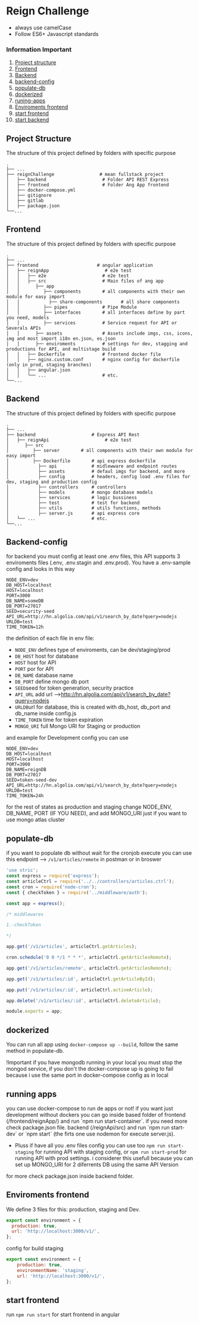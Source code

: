 # Reign Challenge

+ always use camelCase
+ Follow ES6+ Javascript standards

### Information Important

1. [Project structure](#projectstructure)
2. [Frontend](#frontend)
3. [Backend](#backend)
4. [backend-config](#backend-config)
5. [populate-db](#populate-db)
6. [dockerized](#dockerized)
7. [runing-apps](#runing-apps)
8. [Enviroments frontend](#enviroments)
9. [start frontend](#startfront)
10. [start backend](#startback)


## Project Structure
<a name="projectstructure"/>

The structure of this project defined by folders with specific purpose

```
.
├── ...
├── reignChallenge                 # mean fullstack project
│   ├── backend                     # Folder API REST Express
│   ├── frontned                    # Folder Ang App frontend
│   ├── docker-compose.yml 
│   ├── gitignore
│   ├── gitlab
│   ├── package.json
└──...
```

## Frontend
<a name="frontend"/>

The structure of this project defined by folders with specific purpose

```
.
├── ...
├── frontend                      # angular application
│   ├── reignApp                     # e2e test
│   │   ├── e2e                     # e2e test
│   │   ├── src                     # Main files of ang app
│   │      ├── app                  
│   │         ├── components        # all components with their own module for easy import
│   │           ├── share-components       # all share components
│   │         ├── pipes             # Pipe Module
│   │         ├── interfaces        # all interfaces define by part you need, models 
│   │         ├── services          # Service request for API or Severals APIs
│   │      ├── assets               # Assets include imgs, css, icons, img and most import i18n en.json, es.json 
│   │      ├── enviroments          # settings for dev, stagging and productions for API, and multistage build
│   │   ├── Dockerfile              # frontend docker file
│   │   ├── nginx.custom.conf       # nginx config for dockerfile (only in prod, staging branches)
│   │   ├── angular.json
│   │   └── ...                     # etc.
└──...
```

## Backend
<a name="backend"/>

The structure of this project defined by folders with specific purpose

```
.
├── ...
├── backend                     # Express API Rest 
│   ├── reignApi                     # e2e test
│      ├── src                  
│         ├── server        # all components with their own module for easy import 
│         ├── Dockerfile        # api express dockerfile
│           ├── api             # midlewware and endpoint routes
│           ├── assets          # defaul imgs for backend, and more
│           ├── config          # headers, config load .env files for dev, staging and production config 
│           ├── controllers     # controllers 
│           ├── models          # mongo database models  
│           ├── services        # logic bussiness 
│           ├── test            # test for backend 
│           ├── utils           # utils functions, methods 
│           ├── server.js       # api express core 
│   └── ...                     # etc.
└──...
```

## Backend-config
<a name="backend-config"/>
for backend you must config at least one .env files, this API supports 3 enviroments files (.env, .env.stagin and .env.prod). You have a .env-sample config and looks in this way

```
NODE_ENV=dev
DB_HOST=localhost
HOST=localhost
PORT=3000
DB_NAME=someDB
DB_PORT=27017
SEED=security-seed
API_URL=http://hn.algolia.com/api/v1/search_by_date?query=nodejs
URLDB=test
TIME_TOKEN=12h
```

the definition of each file in env file:

+ `NODE_ENV` defines type of enviroments, can be dev/staging/prod
+ `DB_HOST` host for database
+ `HOST` host for API
+ `PORT` por for API
+ `DB_NAME` database name
+ `DB_PORT` define mongo db port
+ `SEED`seed for token generation, security practice 
+ `API_URL` add url -->http://hn.algolia.com/api/v1/search_by_date?query=nodejs
+ `URLDB`url for database, this is created with db_host, db_port and db_name inside config.js
+ `TIME_TOKEN` time for token expiration
+ `MONGO_URI` full Mongo URI for Staging or production

and example for Development config you can use

```
NODE_ENV=dev
DB_HOST=localhost
HOST=localhost
PORT=3000
DB_NAME=reignDB
DB_PORT=27017
SEED=token-seed-dev
API_URL=http://hn.algolia.com/api/v1/search_by_date?query=nodejs
URLDB=test
TIME_TOKEN=24h
```
for the rest of states as production and staging change NODE_ENV, DB_NAME, PORT (IF YOU NEED), and add MONGO_URI just if you want to use mongo atlas cluster


## populate-db
<a name="populate-db"/>

if you want to populate db without wait for the cronjob execute you can use this endpoint --> `/v1/articles/remote` in postman or in broswer

```javascript
'use stric';
const express = require('express');
const articleCtrl = require('../../controllers/articles.ctrl');
const cron = require('node-cron');
const { checkToken } = require('../middleware/auth');

const app = express();

/* middlewares

1.-checkToken

*/

app.get('/v1/articles', articleCtrl.getArticles);

cron.schedule('0 0 */1 * * *', articleCtrl.getArticlesRemote);

app.get('/v1/articles/remote', articleCtrl.getArticlesRemote);

app.get('/v1/articles/:id', articleCtrl.getArticleById);

app.put('/v1/articles/:id', articleCtrl.activeArticle);

app.delete('/v1/articles/:id', articleCtrl.deleteArticle);

module.exports = app;

```

## dockerized
<a name="dockerized"/>

You can run all app using `docker-compose up --build`, follow the same method in populate-db. 

!Important if you have mongodb running in your local you must stop the mongod service, if you don't the docker-compose up is going to fail because i use the same port in docker-compose config as in local

## running apps
<a name="runing-apps"/>
you can use docker-compose to run de apps or not! if you want just development without dockers you can go inside based folder of frontend 
(/frontend/reignApp/) and run `npm run start-container`. if you need more check package.json file. backend (/reignApi/src) and run `npm run start-dev` or `npm start` (the firts one use nodemon for execute server.js).

+ Pluss
    if have all you .env files config you can use too `npm run start-staging` for running API with staging config, or `npm run start-prod` for running API with prod settings. 
    i considerer this usefull because you can set up MONGO_URI for 2 diferrents DB using the same API Version

for more check package.json inside backend folder.


## Enviroments frontend
<a name="enviroments"/>

We define 3 files for this: production, staging and Dev.


```javascript
export const environment = {
  production: true,
  url: 'http://localhost:3000/v1/',
};
```

config for build staging

```javascript
export const environment = {
    production: true,
    environmentName: 'staging',
    url: 'http://localhost:3000/v1/',
};
```


## start frontend
<a name="startfront"/>

run `npm run start` for start frontend in angular